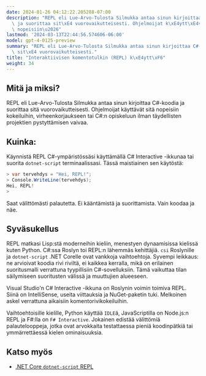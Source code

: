 ```yaml
---
date: 2024-01-26 04:12:22.205288-07:00
description: "REPL eli Lue-Arvo-Tulosta Silmukka antaa sinun kirjoittaa C#-koodia\
  \ ja suorittaa sit\xE4 vuorovaikutteisesti. Ohjelmoijat k\xE4ytt\xE4v\xE4t sit\xE4\
  \ nopeisiin\u2026"
lastmod: '2024-03-13T22:44:56.574606-06:00'
model: gpt-4-0125-preview
summary: "REPL eli Lue-Arvo-Tulosta Silmukka antaa sinun kirjoittaa C#-koodia ja suorittaa\
  \ sit\xE4 vuorovaikutteisesti."
title: "Interaktiivisen komentotulkin (REPL) k\xE4ytt\xF6"
weight: 34
---
```


## Mitä ja miksi?
REPL eli Lue-Arvo-Tulosta Silmukka antaa sinun kirjoittaa C#-koodia ja suorittaa sitä vuorovaikutteisesti. Ohjelmoijat käyttävät sitä nopeisiin kokeiluihin, virheenkorjaukseen tai C#:n opiskeluun ilman täydellisten projektien pystyttämisen vaivaa.

## Kuinka:
Käynnistä REPL C#-ympäristössäsi käyttämällä C# Interactive -ikkunaa tai suorita `dotnet-script` terminaalissasi. Tässä maistiainen sen käytöstä:

```csharp
> var tervehdys = "Hei, REPL!";
> Console.WriteLine(tervehdys);
Hei, REPL!
>
```

Saat välittömästi palautetta. Ei kääntämistä ja suorittamista. Vain koodaa ja näe.

## Syväsukellus
REPL matkasi Lisp:stä moderneihin kieliin, menestyen dynaamisissa kielissä kuten Python. C#:ssa Roslyn toi REPL:n lähemmäs kehittäjiä. `csi` Roslynille ja `dotnet-script` .NET Corelle ovat vankkoja vaihtoehtoja. Syvempi leikkaus: ne arvioivat koodia rivi riviltä, ei kaikkea kerralla, mikä on erilainen suoritusmalli verrattuna tyypillisiin C#-sovelluksiin. Tämä vaikuttaa tilan säilymiseen suoritusten välissä ja muuttujien alueeseen.

Visual Studio'n C# Interactive -ikkuna on Roslynin voimin toimiva REPL. Siinä on IntelliSense, useita viittauksia ja NuGet-paketin tuki. Melkoinen askel verrattuna aikaisiin komentorivikokeiluihin.

Vaihtoehtoisille kielille, Python käyttää `IDLE`ä, JavaScriptilla on Node.js:n REPL ja F#:lla on `F# Interactive`. Jokainen edistää välittömiä palautelooppeja, jotka ovat arvokkaita testattaessa pieniä koodinpätkiä tai ymmärrettäessä kielen ominaisuuksia.

## Katso myös
- [.NET Core `dotnet-script` REPL](https://github.com/filipw/dotnet-script)
